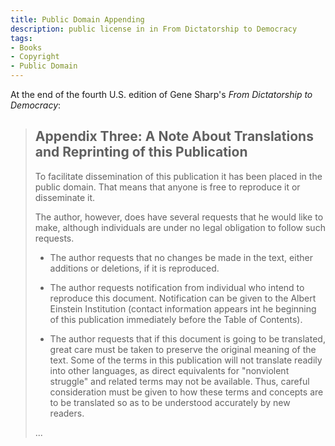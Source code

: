 ```yaml
---
title: Public Domain Appending
description: public license in in From Dictatorship to Democracy
tags:
- Books
- Copyright
- Public Domain
---
```


At the end of the fourth U.S. edition of Gene Sharp's _From Dictatorship to Democracy_:

> ## Appendix Three: A Note About Translations and Reprinting of this Publication
>
> To facilitate dissemination of this publication it has been placed in the public domain.  That means that anyone is free to reproduce it or disseminate it.
>
> The author, however, does have several requests that he would like to make, although individuals are under no legal obligation to follow such requests.
>
> - The author requests that no changes be made in the text, either additions or deletions, if it is reproduced.
>
> - The author requests notification from individual who intend to reproduce this document.  Notification can be given to the Albert Einstein Institution (contact information appears int he beginning of this publication immediately before the Table of Contents).
>
> - The author requests that if this document is going to be translated, great care must be taken to preserve the original meaning of the text.  Some of the terms in this publication will not translate readily into other languages, as direct equivalents for "nonviolent struggle" and related terms may not be available.  Thus, careful consideration must be given to how these terms and concepts are to be translated so as to be understood accurately by new readers.
>
> ...
